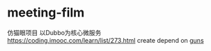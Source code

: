 # meeting-film
仿猫眼项目 以Dubbo为核心微服务 https://coding.imooc.com/learn/list/273.html create depend on [guns](https://github.com/stylefeng/Guns/)
